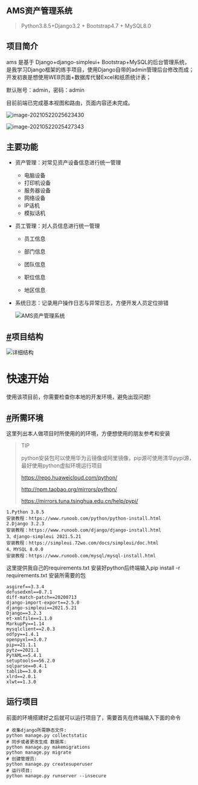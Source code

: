 ## AMS资产管理系统

> Python3.8.5+Django3.2 + Bootstrap4.7 + MySQL8.0

## 项目简介

ams 是基于 Django+django-simpleui+ Bootstrap+MySQL的后台管理系统，
是我学习Django框架的练手项目，使用Django自带的admin管理后台修改而成；开发初衷是想使用WEB页面+数据库代替Excel和纸质统计表；

默认账号：admin，密码：admin

目前前端已完成基本视图和路由，页面内容还未完成。

![image-20210522025623430](https://image-zerlaer.oss-cn-chengdu.aliyuncs.com/image-20210522025623430.png)

![image-20210522025427343](https://image-zerlaer.oss-cn-chengdu.aliyuncs.com/image-20210522025427343.png)

## 主要功能

- 资产管理：对常见资产设备信息进行统一管理

    - 电脑设备
    - 打印机设备
    - 服务器设备
    - 网络设备
    - IP话机
    - 模拟话机

- 员工管理：对人员信息进行统一管理

    - 员工信息

    - 部门信息
    - 团队信息
    - 职位信息
    - 地区信息

- 系统日志：记录用户操作日志与异常日志，方便开发人员定位排错

  ![AMS资产管理系统](https://image-zerlaer.oss-cn-chengdu.aliyuncs.com/AMS%E8%B5%84%E4%BA%A7%E7%AE%A1%E7%90%86%E7%B3%BB%E7%BB%9F.png)

## [#](https://el-admin.vip/guide/kslj.html#项目结构)项目结构

![详细结构](https://image-zerlaer.oss-cn-chengdu.aliyuncs.com/%E8%AF%A6%E7%BB%86%E7%BB%93%E6%9E%84.png)

# 快速开始

使用该项目前，你需要检查你本地的开发环境，避免出现问题!

## [#](https://el-admin.vip/guide/ksks.html#所需环境)所需环境

这里列出本人做项目时所使用的的环境，方便想使用的朋友参考和安装

> TIP
>
> python安装包可以使用华为云镜像或阿里镜像，pip源可使用清华pypi源，最好使用python虚拟环境运行项目
>
> https://repo.huaweicloud.com/python/
>
> http://npm.taobao.org/mirrors/python/
>
> https://mirrors.tuna.tsinghua.edu.cn/help/pypi/

```text
1.Python 3.8.5
安装教程：https://www.runoob.com/python/python-install.html
2.Django 3.2.3
安装教程：https://www.runoob.com/django/django-install.html
3、django-simpleui 2021.5.21 
安装教程：https://simpleui.72wo.com/docs/simpleui/doc.html
4、MYSQL 8.0.0
安装教程：https://www.runoob.com/mysql/mysql-install.html

```

这里提供我自己的requirements.txt 安装好python后终端输入pip install -r requirements.txt 安装所需要的包

```text
asgiref==3.3.4
defusedxml==0.7.1
diff-match-patch==20200713
django-import-export==2.5.0
django-simpleui==2021.5.21
Django==3.2.3
et-xmlfile==1.1.0
MarkupPy==1.14
mysqlclient==2.0.3
odfpy==1.4.1
openpyxl==3.0.7
pip==21.1.1
pytz==2021.1
PyYAML==5.4.1
setuptools==56.2.0
sqlparse==0.4.1
tablib==3.0.0
xlrd==2.0.1
xlwt==1.3.0
```

## 运行项目

前面的环境搭建好之后就可以运行项目了，需要首先在终端输入下面的命令

```
# 收集django所需静态文件:
python manage.py collectstatic
# 同步或者更改生成 数据库:
python manage.py makemigrations
python manage.py migrate
# 创建管理员: 
python manage.py createsuperuser
# 运行项目:
python manage.py runserver --insecure
```